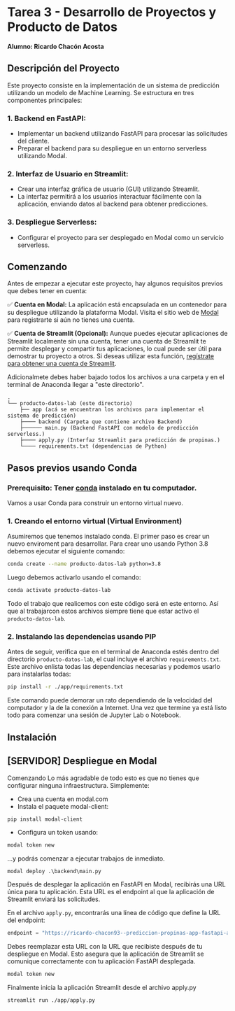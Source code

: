 # Tarea 3 - Desarrollo de Proyectos y Producto de Datos

**Alumno: Ricardo Chacón Acosta**

## Descripción del Proyecto

Este proyecto consiste en la implementación de un sistema de predicción utilizando un modelo de Machine Learning. Se estructura en tres componentes principales:

### 1. Backend en FastAPI:
- Implementar un backend utilizando FastAPI para procesar las solicitudes del cliente.
- Preparar el backend para su despliegue en un entorno serverless utilizando Modal.

### 2. Interfaz de Usuario en Streamlit:
- Crear una interfaz gráfica de usuario (GUI) utilizando Streamlit.
- La interfaz permitirá a los usuarios interactuar fácilmente con la aplicación, enviando datos al backend para obtener predicciones.

### 3. Despliegue Serverless:
- Configurar el proyecto para ser desplegado en Modal como un servicio serverless.

## Comenzando

Antes de empezar a ejecutar este proyecto, hay algunos requisitos previos que debes tener en cuenta:

✅ **Cuenta en Modal:** La aplicación está encapsulada en un contenedor para su despliegue utilizando la plataforma Modal. Visita el sitio web de [Modal](https://modal.com/signup) para registrarte si aún no tienes una cuenta.

✅ **Cuenta de Streamlit (Opcional):** Aunque puedes ejecutar aplicaciones de Streamlit localmente sin una cuenta, tener una cuenta de Streamlit te permite desplegar y compartir tus aplicaciones, lo cual puede ser útil para demostrar tu proyecto a otros. Si deseas utilizar esta función, [regístrate para obtener una cuenta de Streamlit](https://share.streamlit.io/signup).


Adicionalmete debes haber bajado todos los archivos a una carpeta y en el terminal de Anaconda llegar a "este directorio".

```
.
└── producto-datos-lab (este directorio)
    ├── app (acá se encuentran los archivos para implementar el sistema de predicción)
    ├──── backend (Carpeta que contiene archivo Backend)
    ├────── main.py (Backend FastAPI con modelo de predicción serverless.)
    ├──── apply.py (Interfaz Streamlit para predicción de propinas.)
    └──── requirements.txt (dependencias de Python)
```
  
## Pasos previos usando Conda
 
### Prerequisito: Tener [conda](https://docs.conda.io/en/latest/) instalado en tu computador.
 
Vamos a usar Conda para construir un entorno virtual nuevo.
 
### 1. Creando el entorno virtual (Virtual Environment)
 
Asumiremos que tenemos instalado conda. El primer paso es crear un nuevo enviroment para desarrollar. Para crear uno usando Python 3.8 debemos ejecutar el siguiente comando:
 
```bash
conda create --name producto-datos-lab python=3.8
```
 
Luego debemos activarlo usando el comando:
 
```bash
conda activate producto-datos-lab
```
 
Todo el trabajo que realicemos con este código será en este entorno. Así que al trabajarcon estos archivos siempre tiene que estar activo el `producto-datos-lab`.
 
### 2. Instalando las dependencias usando PIP 
 
Antes de seguir, verifica que en el terminal de Anaconda estés dentro del directorio `producto-datos-lab`, el cual incluye el archivo `requirements.txt`. Este archivo enlista todas las dependencias necesarias y podemos usarlo para instalarlas todas:
 
```bash
pip install -r ./app/requirements.txt
```
 
Este comando puede demorar un rato dependiendo de la velocidad del computador y la de la conexión a Internet. Una vez que termine ya está listo todo para comenzar una sesión de Jupyter Lab o Notebook.

## Instalación


## [SERVIDOR] Despliegue en Modal

Comenzando
Lo más agradable de todo esto es que no tienes que configurar ninguna infraestructura. Simplemente:

- Crea una cuenta en modal.com
- Instala el paquete modal-client:

```bash
pip install modal-client
```

- Configura un token usando:

```bash
modal token new
```


...y podrás comenzar a ejecutar trabajos de inmediato.


```
modal deploy .\backend\main.py
```

Después de desplegar la aplicación en FastAPI en Modal, recibirás una URL única para tu aplicación. Esta URL es el endpoint al que la aplicación de Streamlit enviará las solicitudes.

En el archivo `apply.py`, encontrarás una línea de código que define la URL del endpoint:

```python
endpoint = "https://ricardo-chacon93--prediccion-propinas-app-fastapi-app.modal.run/predict"
```
Debes reemplazar esta URL con la URL que recibiste después de tu despliegue en Modal. Esto asegura que la aplicación de Streamlit se comunique correctamente con tu aplicación FastAPI desplegada.

```bash
modal token new
```
Finalmente inicia la aplicación Streamlit desde el archivo apply.py

```bash
streamlit run ./app/apply.py
```
